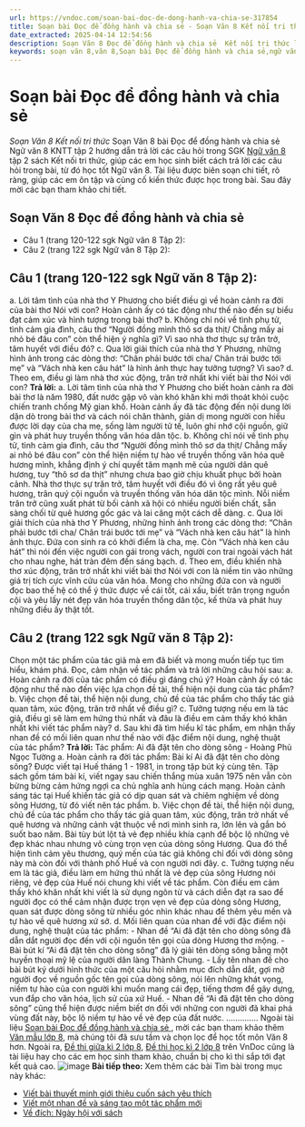 ```yaml
---
url: https://vndoc.com/soan-bai-doc-de-dong-hanh-va-chia-se-317854
title: Soạn bài Đọc để đồng hành và chia sẻ - Soạn Văn 8 Kết nối tri thức - VnDoc.com
date_extracted: 2025-04-14 12:54:56
description: Soạn Văn 8 Đọc để đồng hành và chia sẻ  Kết nối tri thức là bài soạn bài mẫu thuộc chương trình Ngữ văn lớp 8 KNTT học kì 2. Mời các bạn cùng tham khảo bài soạn để chuẩn bị cho bài học sắp tới của mình.
keywords: soạn văn 8,văn 8,Soạn bài Đọc để đồng hành và chia sẻ,ngữ văn 8,soan van 8,soạn văn lớp 8,giải văn 8,soạn văn 8 tập 2,soạn văn 8 Đọc để đồng hành và chia sẻ Kết nối tri thức,soạn văn 8 kết nối tri thức,văn 8 kntt,ngữ văn 8 kết nối tri thức,Soạn bài Đọc để đồng hành và chia sẻ Kết nối tri thức tập 2,soạn văn 8 kntt,văn 8 kết nối tri thức
---
```


# Soạn bài Đọc để đồng hành và chia sẻ
 _Soạn Văn 8 Kết nối tri thức_
Soạn Văn 8 bài Đọc để đồng hành và chia sẻ Ngữ văn 8 KNTT tập 2 hướng dẫn trả lời các câu hỏi trong SGK [Ngữ văn 8](<https://vndoc.com/ngu-van-8-ket-noi-tri-thuc>) tập 2 sách Kết nối tri thức, giúp các em học sinh biết cách trả lời các câu hỏi trong bài, từ đó học tốt Ngữ văn 8. Tài liệu được biên soạn chi tiết, rõ ràng, giúp các em ôn tập và củng cố kiến thức được học trong bài. Sau đây mời các bạn tham khảo chi tiết.
## Soạn Văn 8 Đọc để đồng hành và chia sẻ
  * Câu 1 \(trang 120-122 sgk Ngữ văn 8 Tập 2\):
  * Câu 2 \(trang 122 sgk Ngữ văn 8 Tập 2\): 

## **Câu 1 \(trang 120-122 sgk Ngữ văn 8 Tập 2\):**
a. Lời tâm tình của nhà thơ Y Phương cho biết điều gì về hoàn cảnh ra đời của bài thơ Nói với con? Hoàn cảnh ấy có tác động như thế nào đến sự biểu đạt cảm xúc và hình tượng trong bài thơ?
b. Không chỉ nói về tình phụ tử, tình cảm gia đình, câu thơ “Người đồng mình thô sơ da thịt/ Chẳng mấy ai nhỏ bé đâu con” còn thể hiện ý nghĩa gì? Vì sao nhà thơ thực sự trăn trở, tâm huyết với điều đó?
c. Qua lời giải thích của nhà thơ Y Phương, những hình ảnh trong các dòng thơ: “Chân phải bước tới cha/ Chân trái bước tới mẹ” và “Vách nhà ken câu hát” là hình ảnh thực hay tưởng tượng? Vì sao?
d. Theo em, điều gì làm nhà thơ xúc động, trăn trở nhất khi viết bài thơ Nói với con?
**Trả lời:**
a. Lời tâm tình của nhà thơ Y Phương cho biết hoàn cảnh ra đời bài thơ là năm 1980, đất nước gặp vô vàn khó khăn khi mới thoát khỏi cuộc chiến tranh chống Mỹ gian khổ. Hoàn cảnh ấy đã tác động đến nội dung lời dặn dò trong bài thơ và cách nói chân thành, giản dị mong người con hiểu được lời dạy của cha mẹ, sống làm người tử tế, luôn ghi nhớ cội nguồn, giữ gìn và phát huy truyền thống văn hóa dân tộc.
b. Không chỉ nói về tình phụ tử, tình cảm gia đình, câu thơ “Người đồng mình thô sơ da thịt/ Chẳng mấy ai nhỏ bé đâu con” còn thể hiện niềm tự hào về truyền thống văn hóa quê hương mình, khẳng định ý chí quyết tâm mạnh mẽ của người dân quê hương, tuy “thô sơ da thịt” nhưng chưa bao giờ chịu khuất phục bởi hoàn cảnh.
Nhà thơ thực sự trăn trở, tâm huyết với điều đó vì ông rất yêu quê hương, trân quý cội nguồn và truyền thống văn hóa dân tộc mình. Nỗi niềm trăn trở cũng xuất phát từ bối cảnh xã hội có nhiều người biến chất, sẵn sàng chối từ quê hương gốc gác và lai căng một cách dễ dàng.
c. Qua lời giải thích của nhà thơ Y Phương, những hình ảnh trong các dòng thơ: “Chân phải bước tới cha/ Chân trái bước tới mẹ” và “Vách nhà ken câu hát” là hình ảnh thực. Đứa con sinh ra có khởi điểm là cha, mẹ. Còn “Vách nhà ken câu hát” thì nói đến việc người con gái trong vách, người con trai ngoài vách hát cho nhau nghe, hát tràn đêm đến sáng bạch.
d. Theo em, điều khiến nhà thơ xúc động, trăn trở nhất khi viết bài thơ Nói với con là niềm tin vào những giá trị tích cực vĩnh cửu của văn hóa. Mong cho những đứa con và người đọc bao thế hệ có thể ý thức được về cái tốt, cái xấu, biết trân trọng nguồn cội và yêu lấy nét đẹp văn hóa truyền thống dân tộc, kế thừa và phát huy những điều ấy thật tốt.
## **Câu 2 \(trang 122 sgk Ngữ văn 8 Tập 2\):**
Chọn một tác phẩm của tác giả mà em đã biết và mong muốn tiếp tục tìm hiểu, khám phá. Đọc, cảm nhận về tác phẩm và trả lời những câu hỏi sau:
a. Hoàn cảnh ra đời của tác phẩm có điều gì đáng chú ý? Hoàn cảnh ấy có tác động như thế nào đến việc lựa chọn đề tài, thể hiện nội dung của tác phẩm?
b. Việc chọn đề tài, thể hiện nội dung, chủ đề của tác phẩm cho thấy tác giả quan tâm, xúc động, trăn trở nhất về điều gì?
c. Tưởng tượng nếu em là tác giả, điều gì sẽ làm em hứng thú nhất và đâu là điều em cảm thấy khó khăn nhất khi viết tác phẩm này?
d. Sau khi đã tìm hiểu kĩ tác phẩm, em nhận thấy nhan đề có mối liên quan như thế nào với đặc điểm nội dung, nghệ thuật của tác phẩm?
**Trả lời:**
Tác phẩm: Ai đã đặt tên cho dòng sông - Hoàng Phủ Ngọc Tường
a. Hoàn cảnh ra đời tác phẩm: Bài kí Ai đã đặt tên cho dòng sông? Được viết tại Huế tháng 1 - 1981, in trong tập bút ký cùng tên. Tập sách gồm tám bài kí, viết ngay sau chiến thắng mùa xuân 1975 nên vẫn còn bừng bừng cảm hứng ngợi ca chủ nghĩa anh hùng cách mạng. Hoàn cảnh sáng tác tại Huế khiến tác giả có dịp quan sát và chiêm nghiệm về dòng sông Hương, từ đó viết nên tác phẩm.
b. Việc chọn đề tài, thể hiện nội dung, chủ đề của tác phẩm cho thấy tác giả quan tâm, xúc động, trăn trở nhất về quê hương và những cảnh vật thuộc về nơi mình sinh ra, lớn lên và gắn bó suốt bao năm. Bài tùy bút lột tả vẻ đẹp nhiều khía cạnh để bộc lộ những vẻ đẹp khác nhau nhưng vô cùng trọn vẹn của dòng sông Hương. Qua đó thể hiện tình cảm yêu thương, quý mến của tác giả không chỉ đối với dòng sông này mà còn đối với thành phố Huế và con người nơi đây.
c. Tưởng tượng nếu em là tác giả, điều làm em hứng thú nhất là vẻ đẹp của sông Hương nói riêng, vẻ đẹp của Huế nói chung khi viết về tác phẩm. Còn điều em cảm thấy khó khăn nhất khi viết là sử dụng ngôn từ và cách diễn đạt ra sao để người đọc có thể cảm nhận được trọn vẹn vẻ đẹp của dòng sông Hương, quan sát được dòng sông từ nhiều góc nhìn khác nhau để thêm yêu mến và tự hào về quê hương xứ sở.
d. Mối liên quan của nhan đề với đặc điểm nội dung, nghệ thuật của tác phẩm:
\- Nhan đề “Ai đã đặt tên cho dòng sông đã dẫn dắt người đọc đến với cội nguồn tên gọi của dòng Hương thơ mộng.
\- Bài bút kí “Ai đã đặt tên cho dòng sông” đã lý giải tên dòng sông bằng một huyền thoại mỹ lệ của người dân làng Thành Chung.
\- Lấy tên nhan đề cho bài bút ký dưới hình thức của một câu hỏi nhằm mục đích dẫn dắt, gợi mở người đọc về nguồn gốc tên gọi của dòng sông, nói lên những khát vọng, niềm tự hào của con người khi muốn mang cái đẹp, tiếng thơm để gây dựng, vun đắp cho văn hóa, lịch sử của xứ Huế.
\- Nhan đề “Ai đã đặt tên cho dòng sông” cũng thể hiện được niềm biết ơn đối với những con người đã khai phá vùng đất này, bộc lộ niềm tự hào về vẻ đẹp của đất nước.
..............
Ngoài tài liệu [Soạn bài Đọc để đồng hành và chia sẻ ](<https://vndoc.com/soan-bai-doc-de-dong-hanh-va-chia-se-317854>), mời các bạn tham khảo thêm [Văn mẫu lớp 8](<https://vndoc.com/van-mau-lop8>), mà chúng tôi đã sưu tầm và chọn lọc để học tốt môn Văn 8 hơn. Ngoài ra, [Đề thi giữa kì 2 lớp 8,](<https://vndoc.com/de-thi-giua-ki-2-lop8>) [Đề thi học kì 2 lớp 8](<https://vndoc.com/de-thi-hoc-ki-2-lop8>) trên VnDoc cũng là tài liệu hay cho các em học sinh tham khảo, chuẩn bị cho kì thi sắp tới đạt kết quả cao.
![image](https://i.vdoc.vn/data/image/2022/08/26/ban-tay.svg) **Bài tiếp theo:**
Xem thêm các bài Tìm bài trong mục này khác:
  * [Viết bài thuyết minh giới thiệu cuốn sách yêu thích](</soan-bai-viet-bai-thuyet-minh-gioi-thieu-cuon-sach-yeu-thich-317863>)
  * [Viết một nhan đề và sáng tạo một tác phẩm mới](</soan-bai-viet-mot-nhan-de-va-sang-tao-mot-tac-pham-moi-317871>)
  * [Về đích: Ngày hội với sách](</soan-bai-ve-dich-ngay-hoi-voi-sach-317876>)

